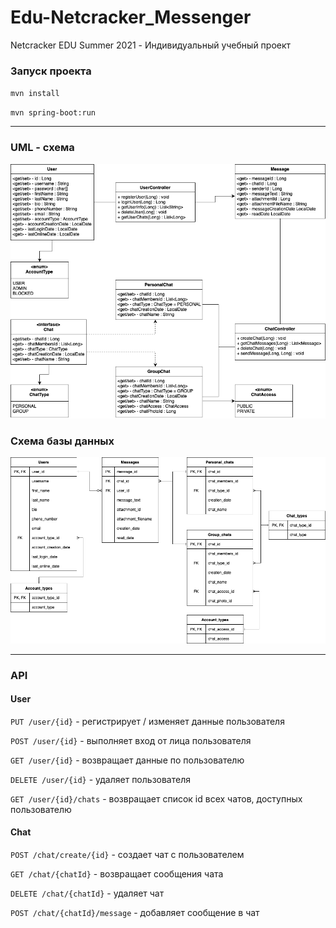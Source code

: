 # Edu-Netcracker_Messenger
Netcracker EDU Summer 2021 - Индивидуальный учебный проект

### Запуск проекта

`mvn install`

`mvn spring-boot:run`

---
### UML - схема

<img alt="uml" src="media/UML.png">

### Схема базы данных

<img alt="db schema" src="media/DB_schema.png">

---
### API
#### User

`PUT /user/{id}` - регистрирует / изменяет данные пользователя

`POST /user/{id}` - выполняет вход от лица пользователя

`GET /user/{id}` - возвращает данные по пользователю

`DELETE /user/{id}` - удаляет пользователя

`GET /user/{id}/chats` - возвращает список id всех чатов, доступных пользователю

#### Chat

`POST /chat/create/{id}` - создает чат с пользователем

`GET /chat/{chatId}` - возвращает сообщения чата

`DELETE /chat/{chatId}` - удаляет чат

`POST /chat/{chatId}/message` - добавляет сообщение в чат

